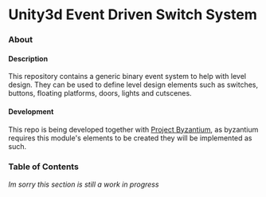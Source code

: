# Unity3d Event Driven Switch System
### About
#### Description
This repository contains a generic binary event system to help with level design. They can be used to define level design elements such as  switches, buttons, floating platforms, doors, lights and cutscenes.
#### Development
This repo is being developed together with [Project Byzantium](https://github.com/ThiagoDAraujoS/Unity3d-Project-Byzantium-702963), as byzantium requires this module's elements to be created they will be implemented as such. 

### Table of Contents
_Im sorry this section is still a work in progress_

